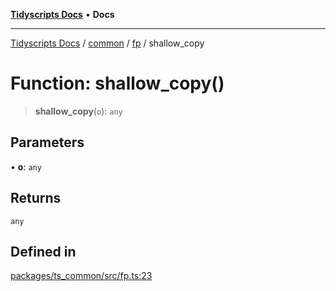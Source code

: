 [**Tidyscripts Docs**](../../../../../README.md) • **Docs**

***

[Tidyscripts Docs](../../../../../globals.md) / [common](../../../README.md) / [fp](../README.md) / shallow\_copy

# Function: shallow\_copy()

> **shallow\_copy**(`o`): `any`

## Parameters

• **o**: `any`

## Returns

`any`

## Defined in

[packages/ts\_common/src/fp.ts:23](https://github.com/sheunaluko/tidyscripts/blob/master/packages/ts_common/src/fp.ts#L23)
